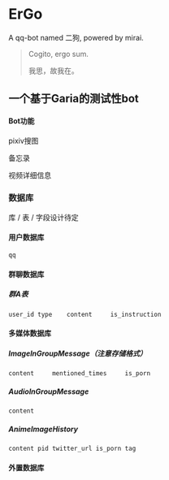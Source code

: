# ErGo
A qq-bot named 二狗, powered by mirai.

> Cogito, ergo sum.
>
> 我思，故我在。


## 一个基于Garia的测试性bot

#### Bot功能

pixiv搜图

备忘录

视频详细信息



### 数据库

库 / 表 / 字段设计待定

#### 用户数据库

    qq

#### 群聊数据库

##### 	群A表

	user_id	type    content     is_instruction

#### 多媒体数据库

##### 	ImageInGroupMessage（注意存储格式）

    content     mentioned_times     is_porn

##### 	AudioInGroupMessage

    content

##### 	AnimeImageHistory

	content	pid	twitter_url	is_porn	tag


#### 外置数据库
